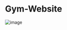 # Gym-Website

![image](https://user-images.githubusercontent.com/95978839/228042268-f70d1670-873b-4c31-bbf1-c7280554b034.png)
